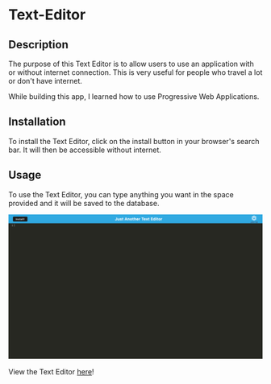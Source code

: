 # Text-Editor

## Description

The purpose of this Text Editor is to allow users to use an application with or without internet connection. This is very useful for people who travel a lot or don't have internet.

While building this app, I learned how to use Progressive Web Applications.

## Installation

To install the Text Editor, click on the install button in your browser's search bar. It will then be accessible without internet.

## Usage

To use the Text Editor, you can type anything you want in the space provided and it will be saved to the database.

![Text editor](./client/src/images/jate.png)

View the Text Editor <a href="https://one-page-text-editor.herokuapp.com/">here</a>!

